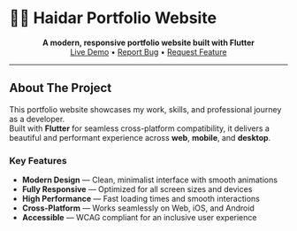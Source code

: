 # 🧑‍💻 Haidar Portfolio Website

<div align="center">
  <strong>A modern, responsive portfolio website built with Flutter</strong><br>
  <a href="https://your-live-demo-link.com">Live Demo</a> • 
  <a href="https://github.com/username/haidar-portfolio/issues">Report Bug</a> • 
  <a href="https://github.com/username/haidar-portfolio/issues">Request Feature</a>
</div>

---

## About The Project

This portfolio website showcases my work, skills, and professional journey as a developer.  
Built with **Flutter** for seamless cross-platform compatibility, it delivers a beautiful and performant experience across **web**, **mobile**, and **desktop**.

### Key Features
-  **Modern Design** — Clean, minimalist interface with smooth animations  
-  **Fully Responsive** — Optimized for all screen sizes and devices  
-  **High Performance** — Fast loading times and smooth interactions  
-  **Cross-Platform** — Works seamlessly on Web, iOS, and Android  
-  **Accessible** — WCAG compliant for an inclusive user experience  
